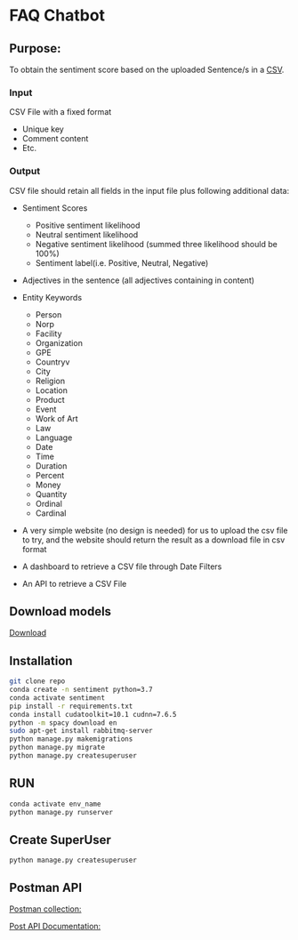 # FAQ Chatbot

## Purpose:

To obtain the sentiment score based on the uploaded Sentence/s in a
[CSV](https://drive.google.com/file/d/1Hub3qYAT3NQh2CvbjOwSdWOMbPkd5c4r/view?usp=drivesdk).

### Input

CSV File with a fixed format

- Unique key
- Comment content
- Etc.

### Output

CSV file should retain all fields in the input file plus following additional data:

- Sentiment Scores
    - Positive sentiment likelihood
    - Neutral sentiment likelihood
    - Negative sentiment likelihood (summed three likelihood should be 100%)
    - Sentiment label(i.e. Positive, Neutral, Negative)
- Adjectives in the sentence (all adjectives containing in content)
- Entity Keywords
    - Person
    - Norp
    - Facility
    - Organization
    - GPE
    - Countryv
    - City
    - Religion
    - Location
    - Product
    - Event
    - Work of Art
    - Law
    - Language
    - Date
    - Time
    - Duration
    - Percent
    - Money
    - Quantity
    - Ordinal
    - Cardinal

- A very simple website (no design is needed) for us to upload the csv file to try, and the website should return the
  result as a download file in csv format
- A dashboard to retrieve a CSV file through Date Filters
- An API to retrieve a CSV File

## Download models
[Download](https://drive.google.com/drive/folders/1c48aj9NA6VgzRffdiUkC51A69tKxdZeX?usp=sharing)

## Installation

```bash
git clone repo
conda create -n sentiment python=3.7
conda activate sentiment
pip install -r requirements.txt
conda install cudatoolkit=10.1 cudnn=7.6.5
python -m spacy download en
sudo apt-get install rabbitmq-server
python manage.py makemigrations
python manage.py migrate
python manage.py createsuperuser
 ```

## RUN

```bash
conda activate env_name
python manage.py runserver
```

## Create SuperUser

```
python manage.py createsuperuser
```

## Postman API

[Postman collection:](https://www.getpostman.com/collections/9bf76896d023f39b242a)

[Post API Documentation:](https://documenter.getpostman.com/view/8895684/TzRX9RR1)